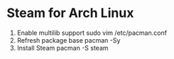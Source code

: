 # Steam for Arch Linux

1. Enable multilib support
    sudo vim /etc/pacman.conf
2. Refresh package base
    pacman -Sy
3. Install Steam
    pacman -S steam
